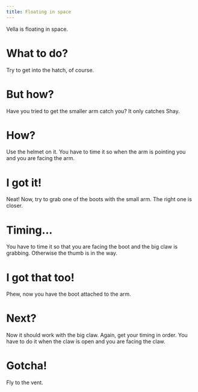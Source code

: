 ```yaml
---
title: Floating in space
---
```


Vella is floating in space.

# What to do?
Try to get into the hatch, of course.

# But how?
Have you tried to get the smaller arm catch you? It only catches Shay.

# How?
Use the helmet on it. You have to time it so when the arm is pointing you and you are facing the arm.

# I got it!
Neat! Now, try to grab one of the boots with the small arm. The right one is closer.

# Timing...
You have to time it so that you are facing the boot and the big claw is grabbing. Otherwise the thumb is in the way.

# I got that too!
Phew, now you have the boot attached to the arm.

# Next?
Now it should work with the big claw. Again, get your timing in order. You have to do it when the claw is open and you are facing the claw.

# Gotcha!
Fly to the vent.
